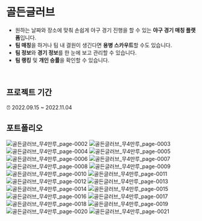 # 골든글러브
- 원하는 날짜와 장소에 맞춰 손쉽게 야구 경기 진행을 할 수 있는 **야구 경기 매칭 플랫폼**입니다. <br>
- **팀 매칭**을 하거나 팀 내 결원이 생긴다면 **용병 스카우트**할 수도 있습니다. <br>
- **팀 정보**와 **경기 정보**를 한 눈에 보고 관리할 수 있습니다. <br>
- **팀 랭킹** 및 **개인 승률**을 확인할 수 있습니다. <br>
<br>

## 프로젝트 기간
⏰ 2022.09.15 ~ 2022.11.04
<br>
## 포트폴리오

![골든글러브_무4만루_page-0002](https://user-images.githubusercontent.com/97905221/202080664-dc35c8a8-f618-4836-8baf-4a8aef8c3ef7.jpg)
![골든글러브_무4만루_page-0003](https://user-images.githubusercontent.com/97905221/202080670-f0647267-60ac-4a5f-8f9b-a66d4d4aaa26.jpg)
![골든글러브_무4만루_page-0004](https://user-images.githubusercontent.com/97905221/202080676-ba8f7ada-8f16-43ae-9782-334e929581c4.jpg)
![골든글러브_무4만루_page-0005](https://user-images.githubusercontent.com/97905221/202080682-73640d41-0396-4965-9f71-36c0f0b88b6b.jpg)
![골든글러브_무4만루_page-0006](https://user-images.githubusercontent.com/97905221/202080686-010827e0-0faf-403e-944f-3d974a6eb26d.jpg)
![골든글러브_무4만루_page-0007](https://user-images.githubusercontent.com/97905221/202080695-d72587fe-ae08-4a3c-ac1b-3ae09769eaf8.jpg)
![골든글러브_무4만루_page-0008](https://user-images.githubusercontent.com/97905221/202080700-fbff5bdd-5316-481c-b19c-e24e90f80b33.jpg)
![골든글러브_무4만루_page-0009](https://user-images.githubusercontent.com/97905221/202080707-18ebc1fc-9cff-4a21-8e05-3fd11540d44f.jpg)
![골든글러브_무4만루_page-0010](https://user-images.githubusercontent.com/97905221/202080711-ef73478b-7b7c-44a6-a49c-d1879ccc0ae2.jpg)
![골든글러브_무4만루_page-0011](https://user-images.githubusercontent.com/97905221/202080718-9f4a22e6-7103-4f0b-a09c-ac3f3b3e8d58.jpg)
![골든글러브_무4만루_page-0012](https://user-images.githubusercontent.com/97905221/202080720-e6c164e4-ad5c-481f-b7b2-f1242c2c4a4b.jpg)
![골든글러브_무4만루_page-0013](https://user-images.githubusercontent.com/97905221/202080723-65cf14ec-b2ea-4cf4-944a-59cd68d09dde.jpg)
![골든글러브_무4만루_page-0014](https://user-images.githubusercontent.com/97905221/202080725-dc8bf05b-d49c-4756-bb4e-7396db6decee.jpg)
![골든글러브_무4만루_page-0015](https://user-images.githubusercontent.com/97905221/202080728-3c04c00d-e599-4745-a4b5-1213eea9f0aa.jpg)
![골든글러브_무4만루_page-0016](https://user-images.githubusercontent.com/97905221/202080733-23377500-dcf1-441b-81da-6039b3c02b9e.jpg)
![골든글러브_무4만루_page-0017](https://user-images.githubusercontent.com/97905221/202080735-e9517a83-cec6-4afe-83e5-886e87f04543.jpg)
![골든글러브_무4만루_page-0018](https://user-images.githubusercontent.com/97905221/202080739-46dc0fb1-50d7-43ac-846c-2e5ba47ed6b3.jpg)
![골든글러브_무4만루_page-0019](https://user-images.githubusercontent.com/97905221/202080742-d41c31ef-2850-4dde-985c-f0a11edcdb02.jpg)
![골든글러브_무4만루_page-0020](https://user-images.githubusercontent.com/97905221/202080744-0a6ed4e9-8fc3-4386-82c6-8b97699efa6d.jpg)
![골든글러브_무4만루_page-0021](https://user-images.githubusercontent.com/97905221/202080745-ca975499-bba6-44d0-be39-dc130648e7b3.jpg)
